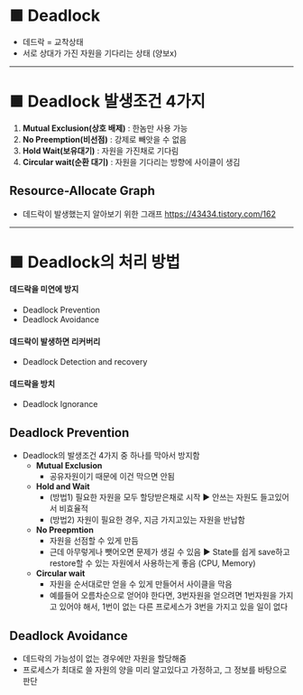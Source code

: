 # ■ Deadlock
- 데드락 = 교착상태
- 서로 상대가 가진 자원을 기다리는 상태 (양보x)
---
# ■ Deadlock 발생조건 4가지
1. **Mutual Exclusion(상호 배제)** : 한놈만 사용 가능
2. **No Preemption(비선점)** : 강제로 빼앗을 수 없음
3. **Hold Wait(보유대기)** : 자원을 가진채로 기다림
4. **Circular wait(순환 대기)** : 자원을 기다리는 방향에 사이클이 생김
## Resource-Allocate Graph
- 데드락이 발생했는지 알아보기 위한 그래프
https://43434.tistory.com/162
---
# ■ Deadlock의 처리 방법
#### 데드락을 미연에 방지
- Deadlock Prevention
- Deadlock Avoidance
#### 데드락이 발생하면 리커버리
- Deadlock Detection and recovery
#### 데드락을 방치
- Deadlock Ignorance
## Deadlock Prevention 
- Deadlock의 발생조건 4가지 중 하나를 막아서 방지함
  - **Mutual Exclusion**
    - 공유자원이기 때문에 이건 막으면 안됨
  - **Hold and Wait**
    - (방법1) 필요한 자원을 모두 할당받은채로 시작 ▶ 안쓰는 자원도 들고있어서 비효율적
    - (방법2) 자원이 필요한 경우, 지금 가지고있는 자원을 반납함
  - **No Preepmtion**
    - 자원을 선점할 수 있게 만듬
    - 근데 아무렇게나 뺏어오면 문제가 생길 수 있음 ▶  State를 쉽게 save하고 restore할 수 있는 자원에서 사용하는게 좋음 (CPU, Memory)
  - **Circular wait**
    - 자원을 순서대로만 얻을 수 있게 만들어서 사이클을 막음
    - 예를들어 오름차순으로 얻어야 한다면, 3번자원을 얻으려면 1번자원을 가지고 있어야 해서, 1번이 없는 다른 프로세스가 3번을 가지고 있을 일이 없다
## Deadlock Avoidance 
- 데드락의 가능성이 없는 경우에만 자원을 할당해줌
- 프로세스가 최대로 쓸 자원의 양을 미리 알고있다고 가정하고, 그 정보를 바탕으로 판단
